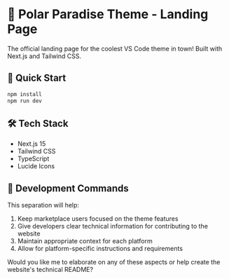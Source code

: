 # 🐧 Polar Paradise Theme - Landing Page

The official landing page for the coolest VS Code theme in town! Built with Next.js and Tailwind CSS.

## 🚀 Quick Start

```bash
npm install
npm run dev
```

## 🛠️ Tech Stack

- Next.js 15
- Tailwind CSS
- TypeScript
- Lucide Icons

## 🧊 Development Commands

This separation will help:

1. Keep marketplace users focused on the theme features
2. Give developers clear technical information for contributing to the website
3. Maintain appropriate context for each platform
4. Allow for platform-specific instructions and requirements

Would you like me to elaborate on any of these aspects or help create the website's technical README?